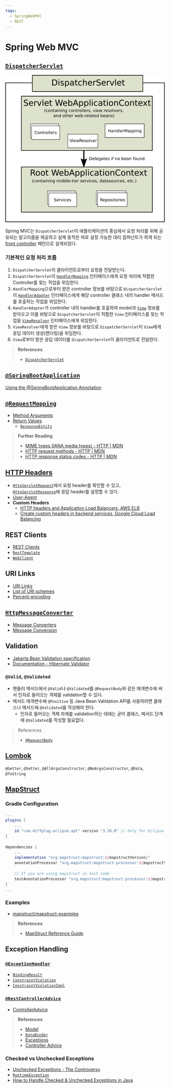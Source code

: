 ```yaml
---
tags:
  - SpringWebMVC
  - REST
---
```

# Spring Web MVC

## [`DispatcherServlet`](https://docs.spring.io/spring-framework/docs/current/javadoc-api/org/springframework/web/servlet/DispatcherServlet.html)

![MVC Context Hierarchy](<../../00 Meta/02 Images/mvc-context-hierarchy.png>)

Spring MVC는 `DispatcherServlet`이 애플리케이션의 중심에서 요청 처리를 위해 공유되는 알고리즘을 제공하고 실제 동작은 따로 설정 가능한 대리 컴퍼넌트가 하게 되는 [front controller](https://en.wikipedia.org/wiki/Front_controller) 패턴으로 설계되었다.

### 기본적인 요청 처리 흐름

1. `DispatcherServlet`이 클라이언트로부터 요청을 전달받는다.
2. `DispatcherServlet`이 [`HandlerMapping`](https://docs.spring.io/spring-framework/docs/current/javadoc-api/org/springframework/web/servlet/HandlerMapping.html) 인터페이스에게 요청 처리에 적합한 Controller를 찾는 작업을 위임한다.
3. `HandlerMapping`으로부터 받은 controller 정보를 바탕으로 `DispatcherServlet`이 [`HandlerAdapter`](https://docs.spring.io/spring-framework/docs/current/javadoc-api/org/springframework/web/servlet/HandlerAdapter.html) 인터페이스에게 해당 controller 클래스 내의 handler 메서드를 호출하는 작업을 위임한다.
4. `HandlerAdapter`가 controller 내의 handler를 호출하여 model과 [`View`](https://docs.spring.io/spring-framework/docs/current/javadoc-api/org/springframework/web/servlet/View.html) 정보를 받아오고 이를 바탕으로 `DispatcherServlet`이 적합한 `View` 인터페이스를 찾는 작업을 [`ViewResolver`](https://docs.spring.io/spring-framework/docs/current/javadoc-api/org/springframework/web/servlet/ViewResolver.html) 인터페이스에게 위임한다.
5. `ViewResolver`에게 받은 `View` 정보를 바탕으로 `DispatcherServlet`이 `View`에게 응답 데이터 생성(렌더링)을 위임한다.
6. `View`로부터 받은 응답 데이터를 `DispatcherServlet`이 클라이언트로 전달한다.

> **References**
>
> - [`DispatcherServlet`](https://docs.spring.io/spring-framework/reference/web/webmvc/mvc-servlet.html)

## [`@SpringBootApplication`](https://docs.spring.io/spring-boot/docs/current/api/org/springframework/boot/autoconfigure/SpringBootApplication.html)

[Using the @SpringBootApplication Annotation](https://docs.spring.io/spring-boot/docs/current/reference/html/using.html#using.using-the-springbootapplication-annotation)

## [`@RequestMapping`](https://docs.spring.io/spring-framework/docs/current/javadoc-api/org/springframework/web/bind/annotation/RequestMapping.html)

- [Method Arguments](https://docs.spring.io/spring-framework/reference/web/webmvc/mvc-controller/ann-methods/arguments.html)
- [Return Values](https://docs.spring.io/spring-framework/reference/web/webmvc/mvc-controller/ann-methods/return-types.html)
    - [`ResponseEntity`](https://docs.spring.io/spring-framework/docs/current/javadoc-api/org/springframework/http/ResponseEntity.html)

> **Further Reading**
>
> - [MIME types (IANA media types) - HTTP | MDN](https://developer.mozilla.org/en-US/docs/Web/HTTP/Basics_of_HTTP/MIME_Types)
> - [HTTP request methods - HTTP | MDN](https://developer.mozilla.org/en-US/docs/Web/HTTP/Methods)
> - [HTTP response status codes - HTTP | MDN](https://developer.mozilla.org/en-US/docs/Web/HTTP/Status)

## [HTTP Headers](https://developer.mozilla.org/en-US/docs/Web/HTTP/Headers)

- [`HttpServletRequest`](https://jakarta.ee/specifications/servlet/5.0/apidocs/jakarta/servlet/http/httpservletrequest)에서 요청 header를 확인할 수 있고,  
  [`HttpServletResponse`](https://jakarta.ee/specifications/servlet/5.0/apidocs/jakarta/servlet/http/httpservletresponse)에 응답 header를 설정할 수 있다.
- [User-Agent](https://developer.mozilla.org/en-US/docs/Web/HTTP/Headers/User-Agent)
- **Custom Headers**
    - [HTTP headers and Application Load Balancers, AWS ELB](https://docs.aws.amazon.com/elasticloadbalancing/latest/application/x-forwarded-headers.html)
    - [Create custom headers in backend services, Google Cloud Load Balancing](https://cloud.google.com/load-balancing/docs/https/custom-headers)

## REST Clients

- [REST Clients](https://docs.spring.io/spring-framework/reference/integration/rest-clients.html)
- [`RestTemplate`](https://docs.spring.io/spring-framework/docs/current/javadoc-api/org/springframework/web/client/RestTemplate.html)
- [`WebClient`](https://docs.spring.io/spring-framework/docs/current/javadoc-api/org/springframework/web/reactive/function/client/WebClient.html)

## URI Links

- [URI Links](https://docs.spring.io/spring-framework/reference/web/webmvc/mvc-uri-building.html)
- [List of URI schemes](https://en.wikipedia.org/wiki/List_of_URI_schemes)
- [Percent-encoding](https://en.wikipedia.org/wiki/Percent-encoding)

## [`HttpMessageConverter`](https://docs.spring.io/spring-framework/docs/current/javadoc-api/org/springframework/http/converter/HttpMessageConverter.html)

- [Message Converters](https://docs.spring.io/spring-framework/reference/integration/rest-clients.html#rest-message-conversion)
- [Message Conversion](https://docs.spring.io/spring-framework/docs/current/reference/html/integration.html#rest-message-conversion)

## Validation

- [Jakarta Bean Validation specification](https://jakarta.ee/specifications/bean-validation/3.0/jakarta-bean-validation-spec-3.0.html)
- [Documentation - Hibernate Validator](https://hibernate.org/validator/documentation/)

### `@Valid`, `@Validated`

- 핸들러 메서드에서 `@Valid`나 `@Validated`를 `@RequestBody`와 같은 매개변수에 써서 인자로 들어오는 객체를 validation할 수 있다.
- 메서드 매개변수에 `@Positive` 등 Java Bean Validation API를 사용하려면 클래스나 메서드에 `@Validated`를 작성해야 한다.
    - 인자로 들어오는 객체 자체를 validation하는 데에는 굳이 클래스, 메서드 단계에 `@Validated`를 작성할 필요없다.

> References
>
> - [`@RequestBody`](https://docs.spring.io/spring-framework/reference/web/webmvc/mvc-controller/ann-methods/requestbody.html)

## [Lombok](https://projectlombok.org/features/all)

`@Getter`, `@Setter`, `@AllArgsConstructor`, `@NoArgsConstructor`, `@Data`, `@ToString`

## [MapStruct](https://mapstruct.org/)

### Gradle Configuration

```groovy
...
plugins {
    ...
    id "com.diffplug.eclipse.apt" version "3.26.0" // Only for Eclipse
}

dependencies {
    ...
    implementation "org.mapstruct:mapstruct:${mapstructVersion}"
    annotationProcessor "org.mapstruct:mapstruct-processor:${mapstructVersion}"

    // If you are using mapstruct in test code
    testAnnotationProcessor "org.mapstruct:mapstruct-processor:${mapstructVersion}"
}
...
```

### Examples

- [mapstruct/mapstruct-examples](https://github.com/mapstruct/mapstruct-examples)

> **References**
>
> - [MapStruct Reference Guide](https://mapstruct.org/documentation/stable/reference/html/)

## Exception Handling

### [`@ExceptionHandler`](https://docs.spring.io/spring-framework/docs/current/javadoc-api/org/springframework/web/bind/annotation/ExceptionHandler.html)

- [`BindingResult`](https://docs.spring.io/spring-framework/docs/current/javadoc-api/org/springframework/validation/BindingResult.html)
- [`ConstraintViolation`](https://jakarta.ee/specifications/bean-validation/3.0/apidocs/jakarta/validation/constraintviolation)
- [`ConstraintViolationImpl`](https://docs.jboss.org/hibernate/stable/validator/api/org/hibernate/validator/internal/engine/ConstraintViolationImpl.html)

### [`@RestControllerAdvice`](https://docs.spring.io/spring-framework/docs/current/javadoc-api/org/springframework/web/bind/annotation/RestControllerAdvice.html)

- [ControllerAdvice](https://docs.spring.io/spring-framework/docs/current/javadoc-api/org/springframework/web/bind/annotation/ControllerAdvice.html)

> **References**
>
> - [Model](https://docs.spring.io/spring-framework/reference/web/webmvc/mvc-controller/ann-modelattrib-methods.html)
> - [`DataBinder`](https://docs.spring.io/spring-framework/reference/web/webmvc/mvc-controller/ann-initbinder.html)
> - [Exceptions](https://docs.spring.io/spring-framework/reference/web/webmvc/mvc-controller/ann-exceptionhandler.html)
> - [Controller Advice](https://docs.spring.io/spring-framework/reference/web/webmvc/mvc-controller/ann-advice.html)

### Checked vs Unchecked Exceptions

- [Unchecked Exceptions - The Controversy](https://docs.oracle.com/javase/tutorial/essential/exceptions/runtime.html)
- [`RuntimeException`](https://docs.oracle.com/en/java/javase/17/docs/api/java.base/java/lang/RuntimeException.html)
- [How to Handle Checked & Unchecked Exceptions in Java](https://rollbar.com/blog/how-to-handle-checked-unchecked-exceptions-in-java/)
